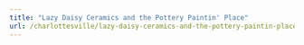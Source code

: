 ```yaml
---
title: "Lazy Daisy Ceramics and the Pottery Paintin' Place"
url: /charlottesville/lazy-daisy-ceramics-and-the-pottery-paintin-place/
---
```

